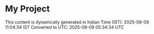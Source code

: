 # My Project

This content is dynamically generated in Indian Time (IST): 2025-08-09 11:04:34 IST
Converted to UTC: 2025-08-09 05:34:34 UTC
